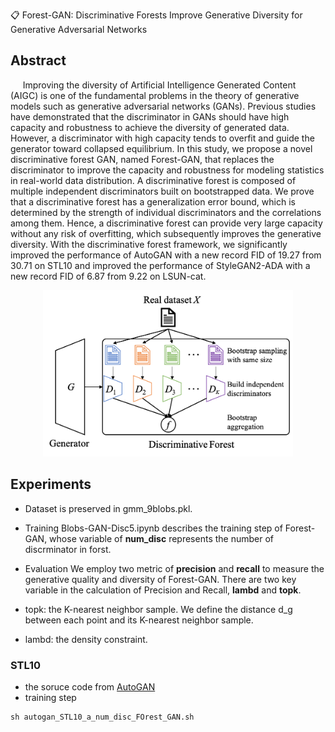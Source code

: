 📋 Forest-GAN: Discriminative Forests Improve Generative Diversity for Generative Adversarial Networks

## Abstract
&nbsp;&nbsp;&nbsp;&nbsp; Improving the diversity of Artificial Intelligence Generated Content (AIGC) is one of the fundamental problems in the theory of generative models such as generative adversarial networks (GANs). Previous studies have demonstrated that the discriminator in GANs should have high capacity and robustness to achieve the diversity of generated data. However, a discriminator with high capacity tends to overfit and guide the generator toward collapsed equilibrium. In this study, we propose a novel discriminative forest GAN, named Forest-GAN, that replaces the discriminator to improve the capacity and robustness for modeling statistics in real-world data distribution. A discriminative forest is composed of multiple independent discriminators built on bootstrapped data. We prove that a discriminative forest has a generalization error bound, which is determined by the strength of individual discriminators and the correlations among them. Hence, a discriminative forest can provide very large capacity without any risk of overfitting, which subsequently improves the generative diversity. With the discriminative forest framework, we significantly improved the performance of AutoGAN with a new record FID of 19.27 from 30.71 on STL10 and improved the performance of StyleGAN2-ADA with a new record FID of 6.87 from 9.22 on LSUN-cat.
<div align=center><img src="Figure/framework.png" width="400" /></div>

## Experiments
* Dataset is preserved in gmm_9blobs.pkl. <br />
* Training 
Blobs-GAN-Disc5.ipynb describes the training step of Forest-GAN, whose variable of **num_disc** represents the number of discrminator in forst.<br />

* Evaluation
We employ two metric of **precision** and **recall** to measure the generative quality and diversity of Forest-GAN. 
There are two key variable in the calculation of Precision and Recall, 
**lambd** and **topk**.
* topk: the K-nearest neighbor sample. We define the distance d_g between each point and its K-nearest neighbor sample.
* lambd: the density constraint.


### STL10

* the soruce code from [AutoGAN](https://github.com/VITA-Group/AutoGAN)
* training step
```Python
sh autogan_STL10_a_num_disc_FOrest_GAN.sh
```



